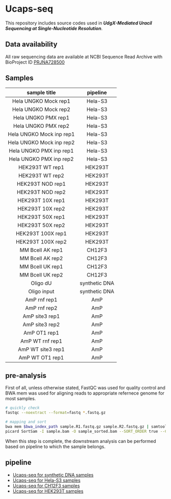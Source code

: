 # Ucaps-seq
This repository includes source codes used in ***UdgX-Mediated Uracil Sequencing at Single-Nucleotide Resolution***.

## Data availability
All raw sequencing data are available at NCBI Sequence Read Archive with BioProject ID [PRJNA728500](https://www.ncbi.nlm.nih.gov/bioproject/?term=PRJNA728500)

## Samples

| sample title | pipeline |
| :---: | :---: |
| Hela UNGKO Mock rep1 | Hela-S3 |
| Hela UNGKO Mock rep2 | Hela-S3 |
| Hela UNGKO PMX rep1 | Hela-S3 |
| Hela UNGKO PMX rep2 | Hela-S3 |
| Hela UNGKO Mock inp rep1 | Hela-S3 |
| Hela UNGKO Mock inp rep2 | Hela-S3 |
| Hela UNGKO PMX inp rep1 | Hela-S3 |
| Hela UNGKO PMX inp rep2 | Hela-S3 |
| HEK293T WT rep1 | HEK293T |
| HEK293T WT rep2 | HEK293T |
| HEK293T NOD rep1 | HEK293T |
| HEK293T NOD rep2 | HEK293T |
| HEK293T 10X rep1 | HEK293T |
| HEK293T 10X rep2 | HEK293T |
| HEK293T 50X rep1 | HEK293T |
| HEK293T 50X rep2 | HEK293T |
| HEK293T 100X rep1 | HEK293T |
| HEK293T 100X rep2 | HEK293T |
| MM Bcell AK rep1 | CH12F3 |
| MM Bcell AK rep2 | CH12F3 |
| MM Bcell UK rep1 | CH12F3 |
| MM Bcell UK rep2 | CH12F3 |
| Oligo dU | synthetic DNA |
| Oligo input | synthetic DNA |
| AmP rnf rep1 | AmP |
| AmP rnf rep2 | AmP |
| AmP site3 rep1 | AmP |
| AmP site3 rep2 | AmP |
| AmP OT1 rep1 | AmP |
| AmP WT rnf rep1 | AmP |
| AmP WT site3 rep1 | AmP |
| AmP WT OT1 rep1 | AmP |


## pre-analysis
First of all, unless otherwise stated, FastQC was used for quality control and BWA mem was used for aligning reads to appropriate refernece genome for most samples.
```bash
# quickly check
fastqc --noextract --format=fastq *.fastq.gz

# mapping and sort
bwa mem $bwa_index_path sample.R1.fastq.gz sample.R2.fastq.gz | samtools view -Sb - > sample.bam
picard SortSam -I sample.bam -O sample_sorted.bam --SORT_ORDER true --CREATE_INDEX true 
```
When this step is complete, the downstream analysis can be performed based on pipeline to which the sample belongs.


## pipeline
- [Ucaps-seq for synthetic DNA samples](https://github.com/Jyyin333/Ucaps-seq/blob/main/sDNA.md)
- [Ucaps-seq for Hela-S3 samples](https://github.com/Jyyin333/Ucaps-seq/blob/main/Hela-S3.md)
- [Ucaps-seq for CH12F3 samples](https://github.com/Jyyin333/Ucaps-seq/blob/main/CH12F3.md)
- [Ucaps-seq for HEK293T samples](https://github.com/Jyyin333/Ucaps-seq/blob/main/HEK293T.md)

